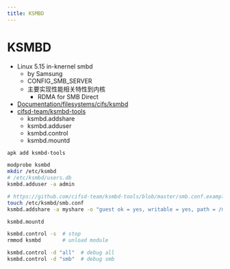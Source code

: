 ```yaml
---
title: KSMBD
---
```


# KSMBD

- Linux 5.15 in-knernel smbd
  - by Samsung
  - CONFIG_SMB_SERVER
  - 主要实现性能相关特性到内核
    - RDMA for SMB Direct
- [Documentation/filesystems/cifs/ksmbd](https://git.kernel.org/pub/scm/linux/kernel/git/torvalds/linux.git/tree/Documentation/filesystems/cifs/ksmbd.rst)
- [cifsd-team/ksmbd-tools](https://github.com/cifsd-team/ksmbd-tools)
  - ksmbd.addshare
  - ksmbd.adduser
  - ksmbd.control
  - ksmbd.mountd

```bash
apk add ksmbd-tools

modprobe ksmbd
mkdir /etc/ksmbd
# /etc/ksmbd/users.db
ksmbd.adduser -a admin

# https://github.com/cifsd-team/ksmbd-tools/blob/master/smb.conf.example
touch /etc/ksmbd/smb.conf
ksmbd.addshare -a myshare -o "guest ok = yes, writable = yes, path = /mnt/data"

ksmbd.mountd

ksmbd.control -s  # stop
rmmod ksmbd       # unload module

ksmbd.control -d "all"  # debug all
ksmbd.control -d "smb"  # debug smb
```
